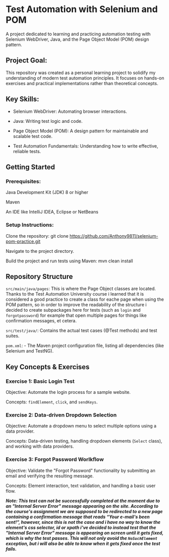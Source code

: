 # Test Automation with Selenium and POM

A project dedicated to learning and practicing automation testing with Selenium WebDriver, Java, and the Page Object Model (POM) design pattern.

## Project Goal:

This repository was created as a personal learning project to solidify my understanding of modern test automation principles. It focuses on hands-on exercises and practical implementations rather than theoretical concepts.


## Key Skills:

- Selenium WebDriver: Automating browser interactions.

- Java: Writing test logic and code.

- Page Object Model (POM): A design pattern for maintainable and scalable test code.

- Test Automation Fundamentals: Understanding how to write effective, reliable tests.


## Getting Started

 ### Prerequisites:

  Java Development Kit (JDK) 8 or higher

  Maven

  An IDE like IntelliJ IDEA, Eclipse or NetBeans

 ### Setup Instructions:

  Clone the repository: git clone https://github.com/Anthony9811/selenium-pom-practice.git

  Navigate to the project directory.

  Build the project and run tests using Maven: mvn clean install

## Repository Structure
`src/main/java/pages`: This is where the Page Object classes are located. Thanks to the Test Automation University course i learned that it is considered a good practice to create a class for eache page when using the POM pattern, so in order to improve the readability of the structure i decided to create subpackages here for tests (such as `login` and `forgotpassword`) for example that open multiple pages for things like confirmation messages, et cetera.

`src/test/java/`: Contains the actual test cases (@Test methods) and test suites.

`pom.xml`: - The Maven project configuration file, listing all dependencies (like Selenium and TestNG).

## Key Concepts & Exercises

### Exercise 1: Basic Login Test
Objective: Automate the login process for a sample website.

Concepts: `findElement`, `click`, and `sendKeys`.

### Exercise 2: Data-driven Dropdown Selection

Objective: Automate a dropdown menu to select multiple options using a data provider.

Concepts: Data-driven testing, handling dropdown elements (`Select` class), and working with data providers.

### Exercise 3: Forgot Password Worlkflow

Objective: Validate the "Forgot Password" functionality by submitting an email and verifying the resulting message.

Concepts: Element interaction, text validation, and handling a basic user flow.

***Note: This test can not be successfully completed at the moment due to an "Internal Server Error" message appearing on the site. According to the course's assignment we are supposed to be redirected to a new page containing a confirmation message that reads “Your e-mail's been sent!”, however, since this is not the case and i have no way to know the element's css selector, id or xpath i've decided to instead test that the "Internal Server Error" message is appearing on screen until it gets fixed, which is why the test passes. This will not only avoid the `NoSuchElement` exception, but i will also be able to know when it gets fixed once the test fails.***
